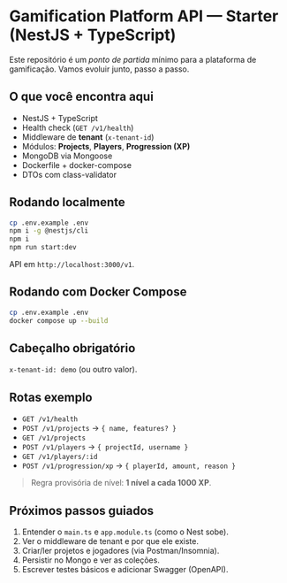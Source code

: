 # Gamification Platform API — Starter (NestJS + TypeScript)

Este repositório é um *ponto de partida* mínimo para a plataforma de gamificação. Vamos evoluir junto, passo a passo.

## O que você encontra aqui
- NestJS + TypeScript
- Health check (`GET /v1/health`)
- Middleware de **tenant** (`x-tenant-id`)
- Módulos: **Projects**, **Players**, **Progression (XP)**
- MongoDB via Mongoose
- Dockerfile + docker-compose
- DTOs com class-validator

## Rodando localmente
```bash
cp .env.example .env
npm i -g @nestjs/cli
npm i
npm run start:dev
```
API em `http://localhost:3000/v1`.

## Rodando com Docker Compose
```bash
cp .env.example .env
docker compose up --build
```

## Cabeçalho obrigatório
`x-tenant-id: demo` (ou outro valor).

## Rotas exemplo
- `GET /v1/health`
- `POST /v1/projects` → `{ name, features? }`
- `GET /v1/projects`
- `POST /v1/players` → `{ projectId, username }`
- `GET /v1/players/:id`
- `POST /v1/progression/xp` → `{ playerId, amount, reason }`

> Regra provisória de nível: **1 nível a cada 1000 XP**.

## Próximos passos guiados
1. Entender o `main.ts` e `app.module.ts` (como o Nest sobe).
2. Ver o middleware de tenant e por que ele existe.
3. Criar/ler projetos e jogadores (via Postman/Insomnia).
4. Persistir no Mongo e ver as coleções.
5. Escrever testes básicos e adicionar Swagger (OpenAPI).
